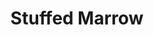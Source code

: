---
title: Stuffed Marrow
tags: ["dinner"]
imgFile: "stuffed-marrow.jpg"
ingredients:
  - 1 large marrow
  - 1 onion, finely chopped
  - 4 tomatoes, chopped
  - 1 cup breadcrumbs
  - 1–2 corn, de-husked (optional)
  - 1 1/2 cups cheese (some for stuffing and some for on top)
  - 1 tsp oregano
  - 1 tsp basil
  - Salt & pepper
method:
  - Preheat oven to 200°C fan bake.
  - Cut the marrow in half lengthwise and scoop out the insides (discard).
  - In a bowl, combine onion, tomato, breadcrumbs, corn (if using), half the cheese, oregano, basil, salt and pepper.
  - Stuff the marrow halves with the mixture, pressing it down firmly.
  - Top with remaining cheese.
  - Bake for 35–45 minutes, until golden and cooked through.
---